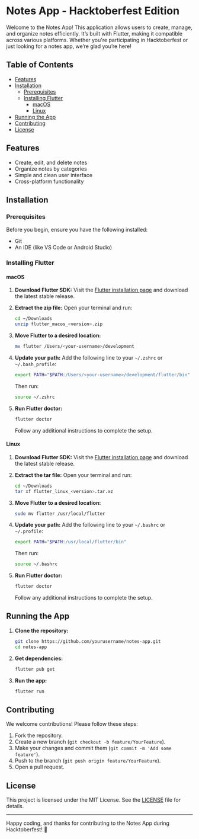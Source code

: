 # Notes App - Hacktoberfest Edition

Welcome to the Notes App! This application allows users to create, manage, and organize notes efficiently. It’s built with Flutter, making it compatible across various platforms. Whether you're participating in Hacktoberfest or just looking for a notes app, we’re glad you’re here!

## Table of Contents
- [Features](#features)
- [Installation](#installation)
  - [Prerequisites](#prerequisites)
  - [Installing Flutter](#installing-flutter)
    - [macOS](#macos)
    - [Linux](#linux)
- [Running the App](#running-the-app)
- [Contributing](#contributing)
- [License](#license)

## Features
- Create, edit, and delete notes
- Organize notes by categories
- Simple and clean user interface
- Cross-platform functionality

## Installation

### Prerequisites
Before you begin, ensure you have the following installed:
- Git
- An IDE (like VS Code or Android Studio)

### Installing Flutter

#### macOS
1. **Download Flutter SDK:**
   Visit the [Flutter installation page](https://flutter.dev/docs/get-started/install/macos) and download the latest stable release.

2. **Extract the zip file:**
   Open your terminal and run:
   ```bash
   cd ~/Downloads
   unzip flutter_macos_<version>.zip
   ```

3. **Move Flutter to a desired location:**
   ```bash
   mv flutter /Users/<your-username>/development
   ```

4. **Update your path:**
   Add the following line to your `~/.zshrc` or `~/.bash_profile`:
   ```bash
   export PATH="$PATH:/Users/<your-username>/development/flutter/bin"
   ```
   Then run:
   ```bash
   source ~/.zshrc
   ```

5. **Run Flutter doctor:**
   ```bash
   flutter doctor
   ```
   Follow any additional instructions to complete the setup.

#### Linux
1. **Download Flutter SDK:**
   Visit the [Flutter installation page](https://flutter.dev/docs/get-started/install/linux) and download the latest stable release.

2. **Extract the tar file:**
   Open your terminal and run:
   ```bash
   cd ~/Downloads
   tar xf flutter_linux_<version>.tar.xz
   ```

3. **Move Flutter to a desired location:**
   ```bash
   sudo mv flutter /usr/local/flutter
   ```

4. **Update your path:**
   Add the following line to your `~/.bashrc` or `~/.profile`:
   ```bash
   export PATH="$PATH:/usr/local/flutter/bin"
   ```
   Then run:
   ```bash
   source ~/.bashrc
   ```

5. **Run Flutter doctor:**
   ```bash
   flutter doctor
   ```
   Follow any additional instructions to complete the setup.

## Running the App
1. **Clone the repository:**
   ```bash
   git clone https://github.com/yourusername/notes-app.git
   cd notes-app
   ```

2. **Get dependencies:**
   ```bash
   flutter pub get
   ```

3. **Run the app:**
   ```bash
   flutter run
   ```

## Contributing
We welcome contributions! Please follow these steps:
1. Fork the repository.
2. Create a new branch (`git checkout -b feature/YourFeature`).
3. Make your changes and commit them (`git commit -m 'Add some feature'`).
4. Push to the branch (`git push origin feature/YourFeature`).
5. Open a pull request.

## License
This project is licensed under the MIT License. See the [LICENSE](LICENSE) file for details.

---

Happy coding, and thanks for contributing to the Notes App during Hacktoberfest! 🎉
